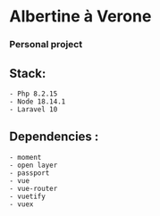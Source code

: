 # Albertine à Verone
### Personal project


## Stack:
    - Php 8.2.15
    - Node 18.14.1
    - Laravel 10


## Dependencies :

    - moment
    - open layer
    - passport
    - vue
    - vue-router
    - vuetify
    - vuex